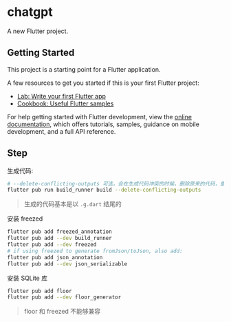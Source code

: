 # chatgpt

A new Flutter project.

## Getting Started

This project is a starting point for a Flutter application.

A few resources to get you started if this is your first Flutter project:

- [Lab: Write your first Flutter app](https://docs.flutter.dev/get-started/codelab)
- [Cookbook: Useful Flutter samples](https://docs.flutter.dev/cookbook)

For help getting started with Flutter development, view the
[online documentation](https://docs.flutter.dev/), which offers tutorials,
samples, guidance on mobile development, and a full API reference.

## Step

生成代码:

```bash
# --delete-conflicting-outputs 可选，会在生成代码冲突的时候，删除原来的代码，重新生成
flutter pub run build_runner build --delete-conflicting-outputs
```

> 生成的代码基本是以 `.g.dart` 结尾的

安装 freezed

```bash
flutter pub add freezed_annotation
flutter pub add --dev build_runner
flutter pub add --dev freezed
# if using freezed to generate fromJson/toJson, also add:
flutter pub add json_annotation
flutter pub add --dev json_serializable
```

安装 SQLite 库

```bash
flutter pub add floor
flutter pub add --dev floor_generator
```

> floor 和 freezed 不能够兼容
